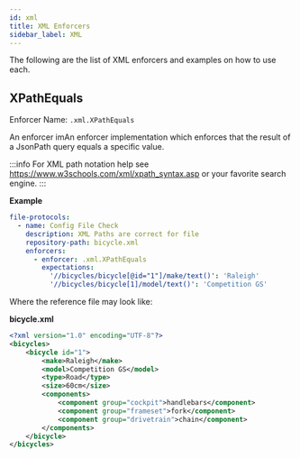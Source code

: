 ```yaml
---
id: xml
title: XML Enforcers
sidebar_label: XML
---
```


The following are the list of XML enforcers and examples on how to use each.

## XPathEquals

Enforcer Name: `.xml.XPathEquals`

An enforcer imAn enforcer implementation which enforces that the result of a JsonPath query equals a specific value.

:::info
For XML path notation help see https://www.w3schools.com/xml/xpath_syntax.asp or your favorite search engine.
:::

**Example**
```yaml
file-protocols:
  - name: Config File Check
    description: XML Paths are correct for file
    repository-path: bicycle.xml
    enforcers:
      - enforcer: .xml.XPathEquals
        expectations:
          '//bicycles/bicycle[@id="1"]/make/text()': 'Raleigh'
          '//bicycles/bicycle[1]/model/text()': 'Competition GS'
```

Where the reference file may look like:

**bicycle.xml**
```xml
<?xml version="1.0" encoding="UTF-8"?>
<bicycles>
    <bicycle id="1">
        <make>Raleigh</make>
        <model>Competition GS</model>
        <type>Road</type>
        <size>60cm</size>
        <components>
            <component group="cockpit">handlebars</component>
            <component group="frameset">fork</component>
            <component group="drivetrain">chain</component>
        </components>
    </bicycle>
</bicycles>
```

